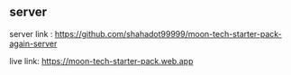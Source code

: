 ## server

server link : https://github.com/shahadot99999/moon-tech-starter-pack-again-server



live link: https://moon-tech-starter-pack.web.app